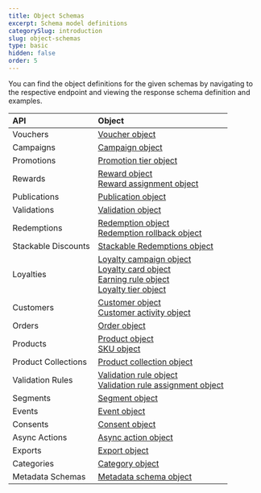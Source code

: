 ```yaml
---
title: Object Schemas
excerpt: Schema model definitions
categorySlug: introduction
slug: object-schemas
type: basic
hidden: false
order: 5
---
```


You can find the object definitions for the given schemas by navigating to the respective endpoint and viewing the response schema definition and examples.

| **API** | **Object** |
|:---|:---|
| Vouchers | [Voucher object](ref:voucher-object) |
| Campaigns | [Campaign object](ref:campaign-object) |
| Promotions | [Promotion tier object](ref:promotion-tier-object) |
| Rewards | [Reward object](ref:reward-object)<br>[Reward assignment object](ref:reward-assignment-object) |
| Publications | [Publication object](ref:publication-object) |
| Validations | [Validation object](ref:validation-object) |
| Redemptions | [Redemption object](ref:redemption-object)<br>[Redemption rollback object](ref:rollback-redemption-object) |
| Stackable Discounts | [Stackable Redemptions object](ref:stackable-redemptions-object) |
| Loyalties | [Loyalty campaign object](ref:loyalty-campaign-object)<br>[Loyalty card object](ref:loyalty-card-object)<br>[Earning rule object](ref:earning-rule-object)<br>[Loyalty tier object](ref:loyalty-tier-object) |
| Customers | [Customer object](ref:customer-object)<br>[Customer activity object](ref:customer-activity-object) |
| Orders | [Order object](ref:order-object) |
| Products | [Product object](ref:product-object)<br>[SKU object](ref:sku-object) |
| Product Collections | [Product collection object](ref:product-collection-object) |
| Validation Rules | [Validation rule object](ref:validation-rule-object)<br>[Validation rule assignment object](ref:validation-rule-assignment-object) |
| Segments | [Segment object](ref:customer-segment-object) |
| Events | [Event object](ref:custom-event-object) |
| Consents | [Consent object](ref:consents-object) |
| Async Actions | [Async action object](ref:async-action-object) |
| Exports | [Export object](ref:export-object) |
| Categories | [Category object](ref:category-object) |
| Metadata Schemas | [Metadata schema object](ref:metadata-schema-object) |
